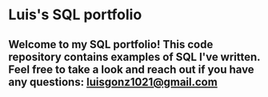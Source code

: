 # Luis's SQL portfolio

## Welcome to my SQL portfolio! This code repository contains examples of SQL I've written. Feel free to take a look and reach out if you have any questions: luisgonz1021@gmail.com
